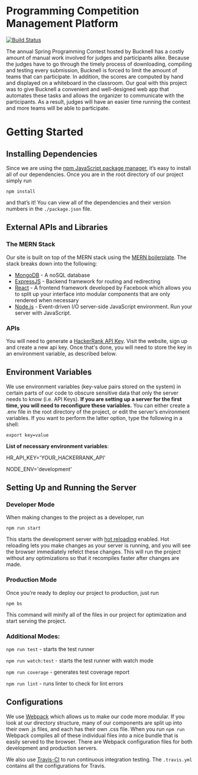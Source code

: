 # Programming Competition Management Platform
[![Build Status](https://travis-ci.org/rystecher/senior-design.svg?branch=master)](https://travis-ci.org/rystecher/senior-design)

The annual Spring Programming Contest hosted by Bucknell has a costly amount of manual work involved for judges and participants alike. Because the judges have to go through the timely process of downloading, compiling and testing every submission, Bucknell is forced to limit the amount of teams that can participate. In addition, the scores are computed by hand and displayed on a whiteboard in the classroom. Our goal with this project was to give Bucknell a convenient and well-designed web app that automates these tasks and allows the organizer to communicate with the participants. As a result, judges will have an easier time running the contest and more teams will be able to participate.

# Getting Started
## Installing Dependencies
Since we are using the [npm JavaScript package manager](https://www.npmjs.com/), it’s easy to install all of our dependencies. Once you are in the root directory of our project simply run 
```
npm install
```

and that’s it! You can view all of the dependencies and their version numbers in the ```./package.json``` file.

## External APIs and Libraries

### The MERN Stack
Our site is built on top of the MERN stack using the [MERN boilerplate](http://mern.io/). The stack breaks down into the following:
* [MongoDB](https://www.mongodb.com/) - A noSQL database
* [ExpressJS](https://expressjs.com/) - Backend framework for routing and redirecting
* [React](https://facebook.github.io/react/) - A frontend framework developed by Facebook which allows you to split up your interface into modular components that are only rendered when necessary
* [Node.js](https://nodejs.org/en/) - Event-driven I/O server-side JavaScript environment. Run your server with JavaScript.

### APIs
You will need to generate a [HackerRank API Key](https://www.hackerrank.com/api/docs). Visit the website, sign up and  create a new api key. Once that's done, you will need to store the key in an environment variable, as described below.

## Environment Variables
We use environment variables (key-value pairs stored on the system) in certain parts of our code to obscure sensitive data that only the server needs to know (i.e. API Keys). **If you are setting up a server for the first time, you will need to reconfigure these variables.** You can either create a .env file in the root directory of the project, or edit the server’s environment variables. If you want to perform the latter option, type the following in a shell: 
```
export key=value
```

**List of necessary environment variables**:

HR_API_KEY='YOUR_HACKERRANK_API'

NODE_ENV='development'


## Setting Up and Running the Server
### Developer Mode
When making changes to the project as a developer, run 
```
npm run start
``` 
This starts the development server with [hot reloading](https://facebook.github.io/react-native/blog/2016/03/24/introducing-hot-reloading.html) enabled. Hot reloading lets you make changes as your server is running, and you will see the browser immediately refelct these changes. This will run the project without any optimizations so that it recompiles faster after changes are made.

### Production Mode
Once you’re ready to deploy our project to production, just run 
```
npm bs
```
This command will minify all of the files in our project for optimization and start serving the project.

### Additional Modes:
```npm run test``` - starts the test runner

```npm run watch:test``` - starts the test runner with watch mode

```npm run coverage``` - generates test coverage report

```npm run lint``` - runs linter to check for lint errors

## Configurations
We use [Webpack](https://webpack.github.io/) which allows us to make our code more modular. If you look at our directory structure, many of our components are split up into their own .js files, and each has their own .css file. When you run ```npm run``` Webpack compiles all of these individual files into a nice bundle that is easily served to the browser. There are Webpack configuration files for both development and production servers.

We also use [Travis-CI](https://travis-ci.org/) to run continuous integration testing. The ```.travis.yml``` contains all the configurations for Travis.
